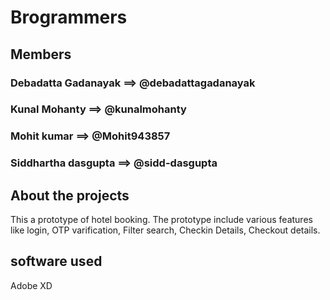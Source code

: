 # Brogrammers
## Members
  ### Debadatta Gadanayak ==> @debadattagadanayak 
  ### Kunal Mohanty ==> @kunalmohanty
  ### Mohit kumar ==> @Mohit943857
  ### Siddhartha dasgupta ==> @sidd-dasgupta
## About the projects
 This a prototype of hotel booking. The prototype include various features like login,
 OTP varification, Filter search, Checkin Details, Checkout details.
 ## software used
  Adobe XD
 
